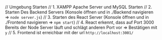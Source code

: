 // Umgebung Starten
// 1. XAMPP Apache Server und MySQL Starten
// 2. Starten Des Backend Servers (Konsole öffnen und in ./Backend navigieren => `node server.js`)
// 3. Starten des React Server (Konsole öffnen und in ./Frontend navigieren => `npm start`)
// 4. React erkennt, dass auf Port 3000 Bereits der Node Server läuft und schlägt anderen Port vor => Bestätigen mit `y`
// 5. Frontend ist erreichbar mit der url `http://localhost:3001/`
